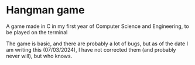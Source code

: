 # Hangman game
A game made in C in my first year of Computer Science and Engineering, to be played on the terminal

The game is basic, and there are probably a lot of bugs, but as of the date I am writing this (07/03/2024), I have not corrected them (and probably never will), but who knows.
